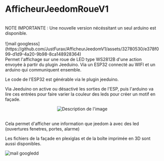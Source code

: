# AfficheurJeedomRoueV1
<br/>
NOTE IMPORTANTE : Une nouvelle version nécéssitant un seul arduino est disponible.<br/>
<br/>
![mail googlesss](https://github.com/JustFurax/AfficheurJeedomV1/assets/32780530/e378f099-d1d9-4a20-9b98-8ca148928364)
<br/>
Permet l'affichage sur une roue de LED type WS2812B d'une action envoyée à partir du plugin Jeeduino. Via un ESP32 connecté au WIFI et un arduino qui communiquent ensemble.<br/>

Le code de l'ESP32 est générable via le plugin jeeduino.<br/>

Via Jeeduino on active ou désactivé les sorties de l'ESP, puis l'arduino va lire ces entrées pour faire varier la couleur des leds pour créer un motif en façade.<br/>

<p align="center">
  <img src="[https://github.com/JustFurax/TIPElaby/assets/32780530/d283a8c8-ef18-475a-94e7-0b3a704bb576](https://github.com/JustFurax/AfficheurJeedomV1/assets/32780530/3a7350e5-6982-4977-9ef9-c9d10f4682a2)" alt="Description de l'image">
</p>
<br/>
Cela permet d'afficher une information que jeedom à avec des led (ouvertures fenetres, portes, alarme)<br/>

Les fichiers de la façade en plexiglas et de la boîte imprimée en 3D sont aussi disponibles.<br/>

![mail googledd](https://github.com/JustFurax/AfficheurJeedomV1/assets/32780530/f0d58153-fbca-45e8-9059-841038065e24)
